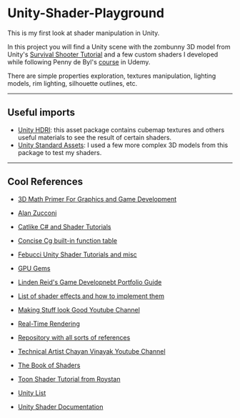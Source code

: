 # Unity-Shader-Playground
This is my first look at shader manipulation in Unity.

In this project you will find a Unity scene with the zombunny 3D model from Unity's [Survival Shooter Tutorial](https://unity3d.com/learn/tutorials/s/survival-shooter-tutorial) and a few custom shaders I developed while following Penny de Byl's [course](https://www.udemy.com/unity-shaders/learn/v4/overview) in Udemy.

There are simple properties exploration, textures manipulation, lighting models, rim lighting, silhouette outlines, etc.

---
## Useful imports
- [Unity HDRI](https://assetstore.unity.com/packages/essentials/beta-projects/unity-hdri-pack-72511): this asset package contains cubemap textures and others useful materials to see the result of certain shaders.
- [Unity Standard Assets](https://assetstore.unity.com/packages/essentials/asset-packs/standard-assets-32351): I used a few more complex 3D models from this package to test my shaders.

---

## Cool References

- [3D Math Primer For Graphics and Game Development](https://www.amazon.com/Primer-Graphics-Development-Wordware-Library/dp/1556229119)

- [Alan Zucconi](https://www.alanzucconi.com/)

- [Catlike C# and Shader Tutorials](https://catlikecoding.com/unity/tutorials/?fbclid=IwAR2HaODbCqZyZnI6-DtvP_HX2gE6te61sQKLySlTafv_RhvhbSpcc81oAls)

- [Concise Cg built-in function table](https://www.sjbaker.org/wiki/index.php?title=Concise_Cg_built-in_function_table)

- [Febucci Unity Shader Tutorials and misc](https://www.febucci.com/tutorials/)

- [GPU Gems](https://developer.nvidia.com/gpugems/GPUGems3/gpugems3_ch01.html)

- [Linden Reid's Game Developnebt Portfolio Guide](https://lindenreid.wordpress.com/)

- [List of shader effects and how to implement them](http://www.shaderslab.com/shaders.html)

- [Making Stuff look Good Youtube Channel](https://www.youtube.com/channel/UCEklP9iLcpExB8vp_fWQseg)

- [Real-Time Rendering](http://www.realtimerendering.com/book.html)

- [Repository with all sorts of references](https://github.com/sindresorhus/awesome)

- [Technical Artist Chayan Vinayak Youtube Channel](https://www.youtube.com/channel/UCwtWCujRCWK9ba3f474sTOQ)

- [The Book of Shaders](https://thebookofshaders.com/)

- [Toon Shader Tutorial from Roystan](https://roystan.net/articles/toon-shader.html)

- [Unity List](https://unitylist.com/)

- [Unity Shader Documentation](https://docs.unity3d.com/Manual/SL-SurfaceShaders.html)
